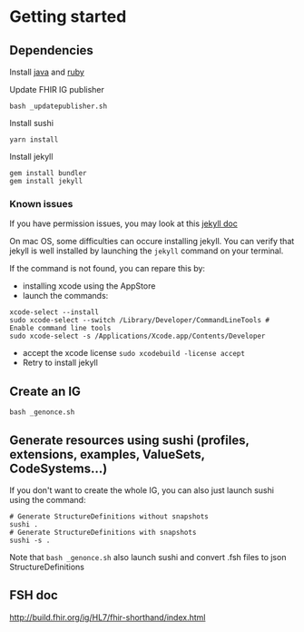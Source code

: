 # Getting started

## Dependencies

Install [java](https://docs.oracle.com/en/java/javase/15/install/installation-jdk-macos.html#GUID-F575EB4A-70D3-4AB4-A20E-DBE95171AB5F) and [ruby](https://www.ruby-lang.org/fr/documentation/installation/)

Update FHIR IG publisher

```
bash _updatepublisher.sh
```

Install sushi

```
yarn install
```

Install jekyll

```
gem install bundler 
gem install jekyll
```

### Known issues

If you have permission issues, you may look at this [jekyll doc](https://jekyllrb.com/docs/troubleshooting/#no-sudo)

On mac OS, some difficulties can occure installing jekyll. 
You can verify that jekyll is well installed by launching the `jekyll` command on your terminal.

If the command is not found, you can repare this by:
- installing xcode using the AppStore
- launch the commands: 
```
xcode-select --install
sudo xcode-select --switch /Library/Developer/CommandLineTools # Enable command line tools
sudo xcode-select -s /Applications/Xcode.app/Contents/Developer
```
- accept the xcode license `sudo xcodebuild -license accept`
- Retry to install jekyll

## Create an IG

```
bash _genonce.sh
```

## Generate resources using sushi (profiles, extensions, examples, ValueSets, CodeSystems...)

If you don't want to create the whole IG, you can also just launch sushi using the command:

```
# Generate StructureDefinitions without snapshots
sushi . 
# Generate StructureDefinitions with snapshots
sushi -s . 
```

Note that `bash _genonce.sh` also launch sushi and convert .fsh files to json StructureDefinitions

## FSH doc

http://build.fhir.org/ig/HL7/fhir-shorthand/index.html
